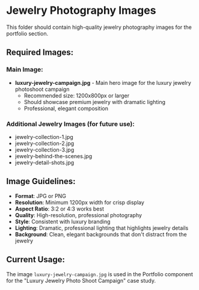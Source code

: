 # Jewelry Photography Images

This folder should contain high-quality jewelry photography images for the portfolio section.

## Required Images:

### Main Image:
- **luxury-jewelry-campaign.jpg** - Main hero image for the luxury jewelry photoshoot campaign
  - Recommended size: 1200x800px or larger
  - Should showcase premium jewelry with dramatic lighting
  - Professional, elegant composition

### Additional Jewelry Images (for future use):
- jewelry-collection-1.jpg
- jewelry-collection-2.jpg
- jewelry-collection-3.jpg
- jewelry-behind-the-scenes.jpg
- jewelry-detail-shots.jpg

## Image Guidelines:
- **Format**: JPG or PNG
- **Resolution**: Minimum 1200px width for crisp display
- **Aspect Ratio**: 3:2 or 4:3 works best
- **Quality**: High-resolution, professional photography
- **Style**: Consistent with luxury branding
- **Lighting**: Dramatic, professional lighting that highlights jewelry details
- **Background**: Clean, elegant backgrounds that don't distract from the jewelry

## Current Usage:
The image `luxury-jewelry-campaign.jpg` is used in the Portfolio component for the "Luxury Jewelry Photo Shoot Campaign" case study.